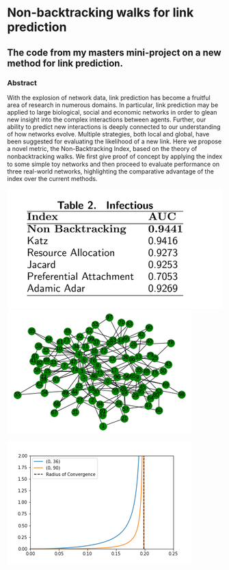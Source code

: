 # Non-backtracking walks for link prediction 
## The code from my masters mini-project on a new method for link prediction.
### Abstract 
With the explosion of network data, link prediction has become a fruitful area of research in numerous domains. In particular, link prediction may be applied to large biological, social and economic networks in order to glean new insight into the complex interactions between agents. Further, our ability to predict new interactions is deeply connected to our understanding of how networks evolve. Multiple strategies, both local and global, have been suggested for evaluating the likelihood of a new link. Here we propose a novel metric, the Non-Backtracking Index, based on the theory of nonbacktracking walks. We ﬁrst give proof of concept by applying the index to some simple toy networks and then proceed to evaluate performance on three real-world networks, highlighting the comparative advantage of the index over the current methods.


![Image description](tableofscores.png)
![Image description](BA.png)

![Radius of convergence](radiusofconvergence3.png)

